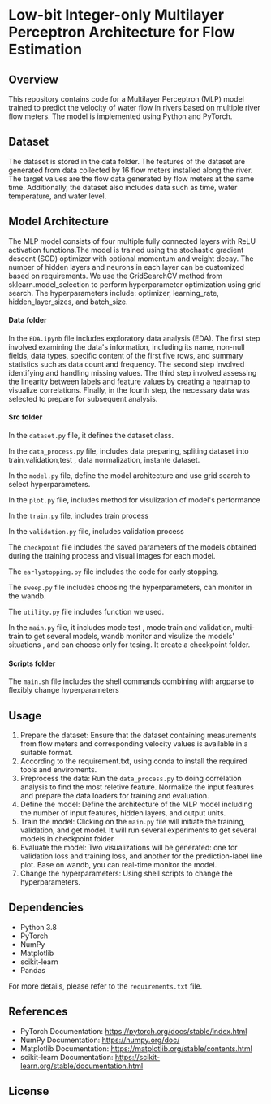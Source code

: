 # Low-bit Integer-only Multilayer Perceptron Architecture for Flow Estimation

## Overview

This repository contains code for a Multilayer Perceptron (MLP) model trained to predict the velocity of water flow in rivers based on multiple river flow meters. The model is implemented using Python and PyTorch.

## Dataset

The dataset is stored in the data folder. The features of the dataset are generated from data collected by 16 flow meters installed along the river. The target values are the flow data generated by flow meters at the same time. Additionally, the dataset also includes data such as time, water temperature, and water level.

## Model Architecture

The MLP model consists of four multiple fully connected layers with ReLU activation functions.The model is trained using the stochastic gradient descent (SGD) optimizer with optional momentum and weight decay. The number of hidden layers and neurons in each layer can be customized based on requirements. We use the GridSearchCV method from sklearn.model_selection to perform hyperparameter optimization using grid search. The hyperparameters include: optimizer, learning_rate, hidden_layer_sizes, and batch_size.

#### Data folder

In the `EDA.ipynb` file includes exploratory data analysis (EDA). The first step involved examining the data's information, including its name, non-null fields, data types, specific content of the first five rows, and summary statistics such as data count and frequency. The second step involved identifying and handling missing values. The third step involved assessing the linearity between labels and feature values by creating a heatmap to visualize correlations. Finally, in the fourth step, the necessary data was selected to prepare for subsequent analysis.

#### Src folder

In the `dataset.py` file, it defines the dataset class.

In the `data_process.py` file, includes data preparing, spliting dataset into train,validation,test , data normalization, instante dataset.

In the `model.py` file, define the model architecture and use grid search to select hyperparameters.

In the `plot.py` file, includes method for visulization of model's performance

In the `train.py` file, includes train process

In the `validation.py` file, includes validation process

The `checkpoint` file includes the saved parameters of the models obtained during the training process and visual images for each model.

The `earlystopping.py` file includes the code for early stopping.

The `sweep.py` file includes choosing the hyperparameters, can monitor in the wandb.

The `utility.py` file includes function we used.

In the `main.py` file, it includes mode test , mode train and validation, multi-train to get several models, wandb monitor and visulize the models' situations , and can choose only for tesing. It create a checkpoint folder.

#### Scripts folder

The `main.sh` file includes the shell commands combining with argparse to flexibly change hyperparameters

## Usage

1. Prepare the dataset: Ensure that the dataset containing measurements from flow meters and corresponding velocity values is available in a suitable format.
2. According to the requirement.txt, using conda to install the required tools and enviroments.
3. Preprocess the data: Run the `data_process.py` to doing correlation analysis to find the most reletive feature. Normalize the input features and prepare the data loaders for training and evaluation.
4. Define the model: Define the architecture of the MLP model including the number of input features, hidden layers, and output units.
5. Train the model: Clicking on the `main.py` file will initiate the training, validation, and get model. It will run several experiments to get several models in checkpoint folder.
6. Evaluate the model: Two visualizations will be generated: one for validation loss and training loss, and another for the prediction-label line plot. Base on wandb, you can real-time monitor the model.
7. Change the hyperparameters: Using shell scripts to change the hyperparameters.

## Dependencies

- Python 3.8
- PyTorch
- NumPy
- Matplotlib
- scikit-learn
- Pandas

For more details, please refer to the `requirements.txt` file.

## References

- PyTorch Documentation: https://pytorch.org/docs/stable/index.html
- NumPy Documentation: https://numpy.org/doc/
- Matplotlib Documentation: https://matplotlib.org/stable/contents.html
- scikit-learn Documentation: https://scikit-learn.org/stable/documentation.html

## License